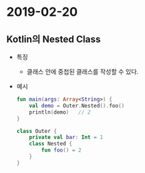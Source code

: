# 2019-02-20

## Kotlin의 Nested Class

* 특징
    - 클래스 안에 중첩된 클래스를 작성할 수 있다.

* 예시
    ```Kotlin
    fun main(args: Array<String>) {
        val demo = Outer.Nested().foo()
        println(demo)   // 2
    }

    class Outer {
        private val bar: Int = 1
        class Nested {
            fun foo() = 2
        }
    }
    ```